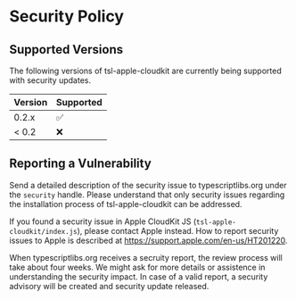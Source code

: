 Security Policy
===============

Supported Versions
------------------

The following versions of tsl-apple-cloudkit are currently being supported with security updates.

| Version | Supported          |
| ------- | ------------------ |
| 0.2.x   | :white_check_mark: |
| < 0.2   | :x:                |



Reporting a Vulnerability
-------------------------

Send a detailed description of the security issue to typescriptlibs.org under the `security` handle.
Please understand that only security issues regarding the installation process of tsl-apple-cloudkit can be addressed.

If you found a security issue in Apple CloudKit JS (`tsl-apple-cloudkit/index.js`), please contact Apple instead.
How to report security issues to Apple is described at https://support.apple.com/en-us/HT201220.

When typescriptlibs.org receives a secruity report, the review process will take about four weeks.
We might ask for more details or assistence in understanding the security impact.
In case of a valid report, a security advisory will be created and security update released.

